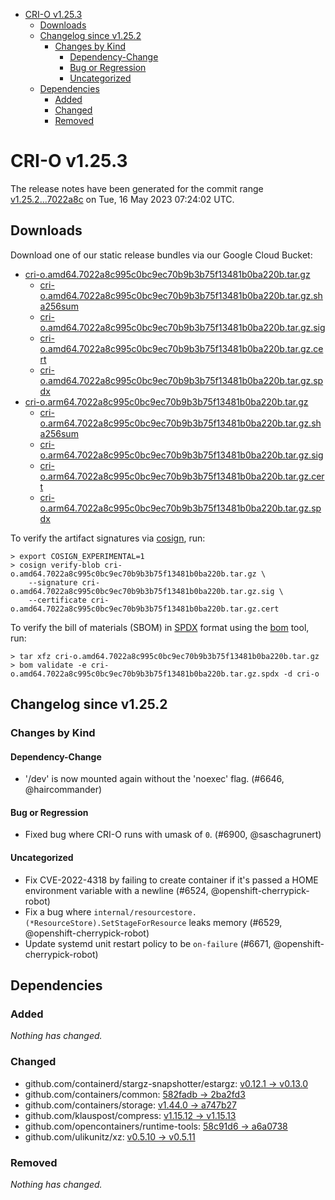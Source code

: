 - [CRI-O v1.25.3](#cri-o-v1253)
  - [Downloads](#downloads)
  - [Changelog since v1.25.2](#changelog-since-v1252)
    - [Changes by Kind](#changes-by-kind)
      - [Dependency-Change](#dependency-change)
      - [Bug or Regression](#bug-or-regression)
      - [Uncategorized](#uncategorized)
  - [Dependencies](#dependencies)
    - [Added](#added)
    - [Changed](#changed)
    - [Removed](#removed)

# CRI-O v1.25.3

The release notes have been generated for the commit range
[v1.25.2...7022a8c](https://github.com/cri-o/cri-o/compare/v1.25.2...7022a8c995c0bc9ec70b9b3b75f13481b0ba220b) on Tue, 16 May 2023 07:24:02 UTC.

## Downloads

Download one of our static release bundles via our Google Cloud Bucket:

- [cri-o.amd64.7022a8c995c0bc9ec70b9b3b75f13481b0ba220b.tar.gz](https://storage.googleapis.com/cri-o/artifacts/cri-o.amd64.7022a8c995c0bc9ec70b9b3b75f13481b0ba220b.tar.gz)
  - [cri-o.amd64.7022a8c995c0bc9ec70b9b3b75f13481b0ba220b.tar.gz.sha256sum](https://storage.googleapis.com/cri-o/artifacts/cri-o.amd64.7022a8c995c0bc9ec70b9b3b75f13481b0ba220b.tar.gz.sha256sum)
  - [cri-o.amd64.7022a8c995c0bc9ec70b9b3b75f13481b0ba220b.tar.gz.sig](https://storage.googleapis.com/cri-o/artifacts/cri-o.amd64.7022a8c995c0bc9ec70b9b3b75f13481b0ba220b.tar.gz.sig)
  - [cri-o.amd64.7022a8c995c0bc9ec70b9b3b75f13481b0ba220b.tar.gz.cert](https://storage.googleapis.com/cri-o/artifacts/cri-o.amd64.7022a8c995c0bc9ec70b9b3b75f13481b0ba220b.tar.gz.cert)
  - [cri-o.amd64.7022a8c995c0bc9ec70b9b3b75f13481b0ba220b.tar.gz.spdx](https://storage.googleapis.com/cri-o/artifacts/cri-o.amd64.7022a8c995c0bc9ec70b9b3b75f13481b0ba220b.tar.gz.spdx)
- [cri-o.arm64.7022a8c995c0bc9ec70b9b3b75f13481b0ba220b.tar.gz](https://storage.googleapis.com/cri-o/artifacts/cri-o.arm64.7022a8c995c0bc9ec70b9b3b75f13481b0ba220b.tar.gz)
  - [cri-o.arm64.7022a8c995c0bc9ec70b9b3b75f13481b0ba220b.tar.gz.sha256sum](https://storage.googleapis.com/cri-o/artifacts/cri-o.arm64.7022a8c995c0bc9ec70b9b3b75f13481b0ba220b.tar.gz.sha256sum)
  - [cri-o.arm64.7022a8c995c0bc9ec70b9b3b75f13481b0ba220b.tar.gz.sig](https://storage.googleapis.com/cri-o/artifacts/cri-o.arm64.7022a8c995c0bc9ec70b9b3b75f13481b0ba220b.tar.gz.sig)
  - [cri-o.arm64.7022a8c995c0bc9ec70b9b3b75f13481b0ba220b.tar.gz.cert](https://storage.googleapis.com/cri-o/artifacts/cri-o.arm64.7022a8c995c0bc9ec70b9b3b75f13481b0ba220b.tar.gz.cert)
  - [cri-o.arm64.7022a8c995c0bc9ec70b9b3b75f13481b0ba220b.tar.gz.spdx](https://storage.googleapis.com/cri-o/artifacts/cri-o.arm64.7022a8c995c0bc9ec70b9b3b75f13481b0ba220b.tar.gz.spdx)

To verify the artifact signatures via [cosign](https://github.com/sigstore/cosign), run:

```console
> export COSIGN_EXPERIMENTAL=1
> cosign verify-blob cri-o.amd64.7022a8c995c0bc9ec70b9b3b75f13481b0ba220b.tar.gz \
    --signature cri-o.amd64.7022a8c995c0bc9ec70b9b3b75f13481b0ba220b.tar.gz.sig \
    --certificate cri-o.amd64.7022a8c995c0bc9ec70b9b3b75f13481b0ba220b.tar.gz.cert
```

To verify the bill of materials (SBOM) in [SPDX](https://spdx.org) format using the [bom](https://sigs.k8s.io/bom) tool, run:

```console
> tar xfz cri-o.amd64.7022a8c995c0bc9ec70b9b3b75f13481b0ba220b.tar.gz
> bom validate -e cri-o.amd64.7022a8c995c0bc9ec70b9b3b75f13481b0ba220b.tar.gz.spdx -d cri-o
```

## Changelog since v1.25.2

### Changes by Kind

#### Dependency-Change
 - '/dev' is now mounted again without the 'noexec' flag. (#6646, @haircommander)

#### Bug or Regression
 - Fixed bug where CRI-O runs with umask of `0`. (#6900, @saschagrunert)

#### Uncategorized
 - Fix CVE-2022-4318 by failing to create container if it's passed a HOME environment variable with a newline (#6524, @openshift-cherrypick-robot)
 - Fix a bug where `internal/resourcestore.(*ResourceStore).SetStageForResource` leaks memory (#6529, @openshift-cherrypick-robot)
 - Update systemd unit restart policy to be `on-failure` (#6671, @openshift-cherrypick-robot)

## Dependencies

### Added
_Nothing has changed._

### Changed
- github.com/containerd/stargz-snapshotter/estargz: [v0.12.1 → v0.13.0](https://github.com/containerd/stargz-snapshotter/estargz/compare/v0.12.1...v0.13.0)
- github.com/containers/common: [582fadb → 2ba2fd3](https://github.com/containers/common/compare/582fadb...2ba2fd3)
- github.com/containers/storage: [v1.44.0 → a747b27](https://github.com/containers/storage/compare/v1.44.0...a747b27)
- github.com/klauspost/compress: [v1.15.12 → v1.15.13](https://github.com/klauspost/compress/compare/v1.15.12...v1.15.13)
- github.com/opencontainers/runtime-tools: [58c91d6 → a6a0738](https://github.com/opencontainers/runtime-tools/compare/58c91d6...a6a0738)
- github.com/ulikunitz/xz: [v0.5.10 → v0.5.11](https://github.com/ulikunitz/xz/compare/v0.5.10...v0.5.11)

### Removed
_Nothing has changed._
